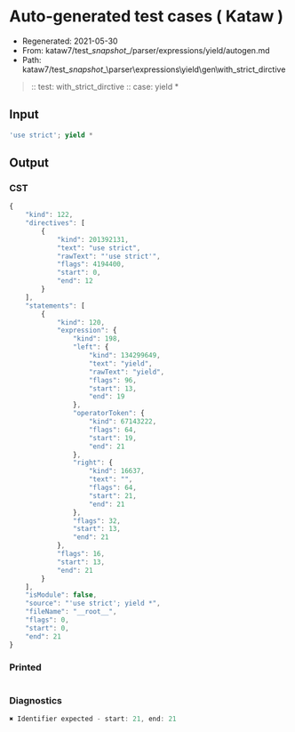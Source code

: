 # Auto-generated test cases ( Kataw )
- Regenerated: 2021-05-30
- From: kataw7/test\__snapshot__/parser/expressions/yield/autogen.md
- Path: kataw7/test\__snapshot__\parser\expressions\yield\gen\with_strict_dirctive
> :: test: with_strict_dirctive
> :: case: yield *
## Input

`````js
'use strict'; yield *
`````
## Output

### CST

```javascript
{
    "kind": 122,
    "directives": [
        {
            "kind": 201392131,
            "text": "use strict",
            "rawText": "'use strict'",
            "flags": 4194400,
            "start": 0,
            "end": 12
        }
    ],
    "statements": [
        {
            "kind": 120,
            "expression": {
                "kind": 198,
                "left": {
                    "kind": 134299649,
                    "text": "yield",
                    "rawText": "yield",
                    "flags": 96,
                    "start": 13,
                    "end": 19
                },
                "operatorToken": {
                    "kind": 67143222,
                    "flags": 64,
                    "start": 19,
                    "end": 21
                },
                "right": {
                    "kind": 16637,
                    "text": "",
                    "flags": 64,
                    "start": 21,
                    "end": 21
                },
                "flags": 32,
                "start": 13,
                "end": 21
            },
            "flags": 16,
            "start": 13,
            "end": 21
        }
    ],
    "isModule": false,
    "source": "'use strict'; yield *",
    "fileName": "__root__",
    "flags": 0,
    "start": 0,
    "end": 21
}
```

### Printed

```javascript

```

### Diagnostics

```javascript
✖ Identifier expected - start: 21, end: 21

```

